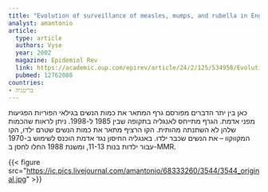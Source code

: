 ```yaml
---
title: "Evolution of surveillance of measles, mumps, and rubella in England and Wales: providing the platform for evidence-based vaccination policy"
analyst: amantonio
article:
  type: article
  authors: Vyse
  year: 2002
  magazine: Epidemiol Rev
  link: https://academic.oup.com/epirev/article/24/2/125/534958/Evolution-of-Surveillance-of-Measles-Mumps-and
  pubmed: 12762088
countries:
- בריטניה
---
```


כאן בין יתר הדברים מפורסם גרף המתאר את כמות הנשים בגילאי הפוריות הפגיעות מפני אדמת. הגרף מתייחס לאנגליה בתקופה שבין 1985 ל-1998. ניתן לראות שהכמות שלהן לא השתנתה מהותית. הקו הרציף מתאר את כמות הנשים שטרם ילדו, הקו המקווקוו – את הנשים שכבר ילדו.
באנגליה החיסון נגד אדמת הוכנס לשימוש ב-1970 עבור ילדות בנות 11-13, ומשנת 1988 החלו לחסן ב-MMR.

{{< figure src="https://ic.pics.livejournal.com/amantonio/68333260/3544/3544_original.jpg" >}}
